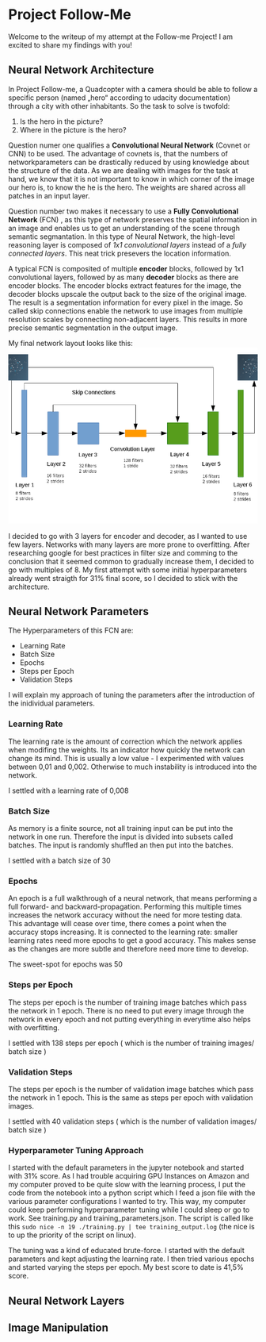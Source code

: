 # Project Follow-Me #

Welcome to the writeup of my attempt at the Follow-me Project! I am excited to share my findings with you!

## Neural Network Architecture

In Project Follow-me, a Quadcopter with a camera should be able to follow a specific person (named „hero“ according to udacity documentation)  through a city with other inhabitants. So the task to solve is twofold:
1. Is the hero in the picture?
2. Where in the picture is the hero?

Question numer one qualifies a **Convolutional Neural Network** (Covnet or CNN) to be used. The advantage of covnets is, that the numbers of networkparameters can be drastically reduced by using knowledge about the structure of the data. As we are dealing with images for the task at hand, we know that it is not important to know in which corner of the image our hero is, to know the he is the hero. The weights are shared across all patches in an input layer.

Question number two makes it necessary to use a **Fully Convolutional Network** (FCN) , as this type of network preserves the spatial information in an image and enables us to get an understanding of the scene through semantic segmantation. In this type of Neural Network, the high-level reasoning layer is composed of *1x1 convolutional layers* instead of a *fully connected layers*. This neat trick presevers the location information.

A typical FCN is composited of multiple **encoder** blocks, followed by 1x1 convolutional layers, followed by as many **decoder** blocks as there are encoder blocks. The encoder blocks extract features for the image, the decoder blocks upscale the output back to the size of the original image. The result is a segmentation information for every pixel in the image. So called skip connections enable the network to use images from multiple resolution scales by connecting non-adjacent layers. This results in more precise semantic segmentation in the output image.

My final network layout looks like this:
![nwarch](https://github.com/yulivee/RoboND-DeepLearning-Project/raw/master/docs/network-drawing.png "Network Architecture")

I decided to go with 3 layers for encoder and decoder, as I wanted to use few layers. Networks with many layers are more prone to overfitting. After researching google for best practices in filter size and comming to the conclusion that it seemed common to gradually increase them, I decided to go with multiples of 8. My first attempt with some initial hyperparameters already went straigth for 31% final score, so I decided to stick with the architecture.

## Neural Network Parameters

The Hyperparameters of this FCN are:

- Learning Rate
- Batch Size
- Epochs
- Steps per Epoch
- Validation Steps

I will explain my approach of tuning the parameters after the introduction of the inidividual parameters.

### Learning Rate
The learning rate is the amount of correction which the network applies when modifing the weights. Its an indicator how quickly the network can change its mind. This is usually a low value - I experimented with values between 0,01 and 0,002. Otherwise to much instability is introduced into the network.

I settled with a learning rate of 0,008

### Batch Size
As memory is a finite source, not all training input can be put into the network in one run. Therefore the input is divided into subsets called batches. The input is randomly shuffled an then put into the batches.

I settled with a batch size of 30

### Epochs
An epoch is a full walkthrough of a neural network, that means performing a full forward- and backward-propagation. Performing this multiple times increases the network accuracy without the need for more testing data. This advantage will cease over time, there comes a point when the accuracy stops increasing. It is connected to the learning rate: smaller learning rates need more epochs to get a good accuracy. This makes sense as the changes are more subtle and therefore need more time to develop.

The sweet-spot for epochs was 50

### Steps per Epoch
The steps per epoch is the number of training image batches which pass the network in 1 epoch. There is no need to put every image through the network in every epoch and not putting everything in everytime also helps with overfitting.

I settled with 138 steps per epoch ( which is the number of training images/ batch size )

### Validation Steps
The steps per epoch is the number of validation image batches which pass the network in 1 epoch. This is the same as steps per epoch with validation images.

I settled with 40 validation steps ( which is the number of validation images/ batch size )

### Hyperparameter Tuning Approach

I started with the default parameters in the jupyter notebook and started with 31% score. As I had trouble acquiring GPU Instances on Amazon and my computer proved to be quite slow with the learning process, I put the code from the notebook into a python script which I feed a json file with the various parameter configurations I wanted to try. This way, my computer could keep performing hyperparameter tuning while I could sleep or go to work. See training.py and training\_parameters.json. The script is called like this `sudo nice -n 19 ./training.py | tee training_output.log` (the nice is to up the priority of the script on linux).

The tuning was a kind of educated brute-force. I started with the default parameters and kept adjusting the learning rate. I then tried various epochs and started varying the steps per epoch. My best score to date is 41,5% score.

## Neural Network Layers

## Image Manipulation
